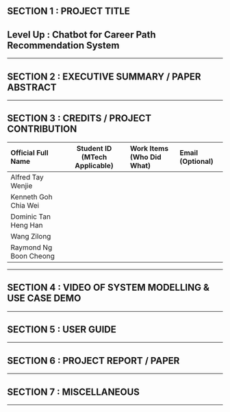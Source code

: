## SECTION 1 : PROJECT TITLE
## Level Up : Chatbot for Career Path Recommendation System

---
## SECTION 2 : EXECUTIVE SUMMARY / PAPER ABSTRACT


---
## SECTION 3 : CREDITS / PROJECT CONTRIBUTION

| Official Full Name  | Student ID (MTech Applicable)  | Work Items (Who Did What) | Email (Optional) |
| :------------ |:---------------:| :-----| :-----|
| Alfred Tay Wenjie | | | |
| Kenneth Goh Chia Wei | | | |
| Dominic Tan Heng Han | | | |
| Wang Zilong | | | |
| Raymond Ng Boon Cheong | | | |

---
## SECTION 4 : VIDEO OF SYSTEM MODELLING & USE CASE DEMO

---
## SECTION 5 : USER GUIDE

---
## SECTION 6 : PROJECT REPORT / PAPER

---
## SECTION 7 : MISCELLANEOUS

---